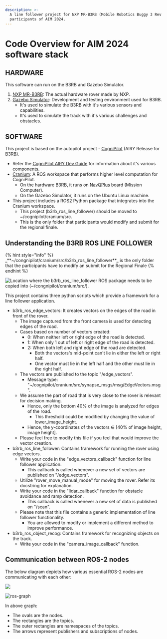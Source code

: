 ```yaml
---
description: >-
  A line follower project for NXP MR-B3RB (Mobile Robotics Buggy 3 Rev B) for
  participants of AIM 2024.
---
```


# Code Overview for AIM 2024 software stack

## HARDWARE

This software can run on the B3RB and Gazebo Simulator.

1. [NXP MR-B3RB](https://nxp.gitbook.io/mr-b3rb): The actual hardware rover made by NXP.
2. [Gazebo Simulator](https://gazebosim.org/home): Development and testing environment used for B3RB.
   * It's used to simulate the B3RB with it's various sensors and capabilities.
   * It's used to simulate the track with it's various challenges and obstacles.

## SOFTWARE

This project is based on the autopilot project - [CogniPilot](https://cognipilot.org/) (AIRY Release for B3RB).

* Refer the [CogniPilot AIRY Dev Guide](https://airy.cognipilot.org/) for information about it's various components.
* [Cranium](https://airy.cognipilot.org/cranium/about/): A ROS workspace that performs higher level computation for CogniPilot.
  * On the hardware B3RB, it runs on [NavQPlus](https://nxp.gitbook.io/navqplus/) board (Mission Computer).
  * On the Gazebo Simulator, it runs on the Ubuntu Linux machine.
* This project includes a ROS2 Python package that integrates into the Cranium workspace.
  * This project (b3rb\_ros\_line\_follower) should be moved to \~/cognipilot/cranium/src.
  * This is the only folder that participants would modify and submit for the regional finale.

## Understanding the B3RB ROS LINE FOLLOWER

{% hint style="info" %}
\_\*\*\~/congnipilot/cranium/src/b3rb\_ros\_line\_follower\*\*\_ is the only folder that the participants have to modify an submit for the Regional Finale
{% endhint %}

![Location where the b3rb\_ros\_line\_follower ROS package needs to be copied into (\~/congnipilot/cranium/src/).](.gitbook/assets/AIM\_2024/update\_code.png)

This project contains three python scripts which provide a framework for a line follower application.

* b3rb\_ros\_edge\_vectors: It creates vectors on the edges of the road in front of the rover.
  * The image captured from the front camera is used for detecting edges of the road.
  * Cases based on number of vectors created:
    * 0: When neither left or right edge of the road is detected.
    * 1: When only 1 out of left or right edge of the road is detected.
    * 2: When both left and right edge of the road are detected.
      * Both the vectors's mid-point can't lie in either the left or right half.
      * One vector must lie in the left half and the other must lie in the right half.
  * The vectors are published to the topic "/edge\_vectors".
    * Message type: "\~/cognipilot/cranium/src/synapse\_msgs/msg/EdgeVectors.msg".
  * We assume the part of road that is very close to the rover is relevant for decision making.
    * Hence, only the bottom 40% of the image is analyzed for edges of the road.
      * This threshold could be modified by changing the value of lower\_image\_height.
    * Hence, the y-coordinates of the vectors ∈ \[40% of image height, image height].
  * Please feel free to modify this file if you feel that would improve the vector creation.
* b3rb\_ros\_line\_follower: Contains framework for running the rover using edge vectors.
  * Write your code in the "edge\_vectors\_callback" function for line follower application.
    * This callback is called whenever a new set of vectors are published on "/edge\_vectors".
  * Utilize "rover\_move\_manual\_mode" for moving the rover. Refer its docstring for explanation.
  * Write your code in the "lidar\_callback" function for obstacle avoidance and ramp detection.
    * This callback is called whenever a new set of data is published on "/scan".
  * Please note that this file contains a generic implementation of line follower functionality.
    * You are allowed to modify or implement a different method to improve performance.
* b3rb\_ros\_object\_recog: Contains framework for recognizing objects on the track.
  * Write your code in the "camera\_image\_callback" function.

## Communication between ROS-2 nodes

The below diagram depicts how various essential ROS-2 nodes are communicating with each other:

![](.gitbook/assets/AIM\_2024/ros\_graph.PNG)

![ros-graph](https://github.com/user-attachments/assets/9fb06484-875d-4903-b2cc-4582587698bc)

In above graph:

* The ovals are the nodes.
* The rectangles are the topics.
* The outer rectangles are namespaces of the topics.
* The arrows represent publishers and subscriptions of nodes.
